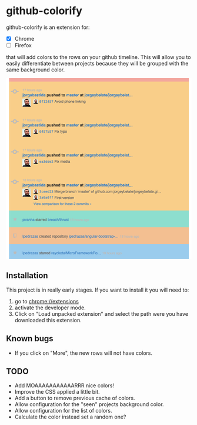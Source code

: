 github-colorify
===============

github-colorify is an extension for:

- [x] Chrome
- [ ] Firefox

that will add colors to the rows on your github timeline. This will allow you
to easily differentiate between projects because they will be grouped with the
same background color.

![example](example.png)

Installation
------------

This project is in really early stages. If you want to install it you will need
to:

1. go to [chrome://extensions](chrome://extensions)
2. activate the developer mode.
3. Click on "Load unpacked extension" and select the path were you have
   downloaded this extension.

Known bugs
----------

- If you click on "More", the new rows will not have colors.

TODO
----
- Add MOAAAAAAAAAAARRR nice colors!
- Improve the CSS applied a little bit.
- Add a button to remove previous cache of colors.
- Allow configuration for the "seen" projects background color.
- Allow configuration for the list of colors.
- Calculate the color instead set a random one?
